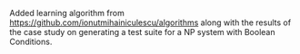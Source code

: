 Added learning algorithm from https://github.com/ionutmihainiculescu/algorithms along with the results of the case study on generating a test suite for a NP system with Boolean Conditions. 
